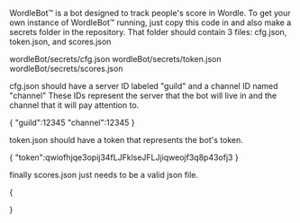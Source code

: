 WordleBot™ is a bot designed to track people's score in Wordle. 
To get your own instance of WordleBot™ running, just copy this code in and also make a secrets 
folder in the repository. That folder should contain 3 files: cfg.json, token.json, and scores.json

wordleBot/secrets/cfg.json
wordleBot/secrets/token.json
wordleBot/secrets/scores.json

cfg.json should have a server ID labeled "guild" and a channel ID named "channel"
These IDs represent the server that the bot will live in and the channel that it will pay attention to. 

{
    "guild":12345
    "channel":12345
}

token.json should have a token that represents the bot's token.

{
    "token":qwiofhjqe3opij34fLJFklseJFLJjiqweojf3q8p43ofj3
}

finally scores.json just needs to be a valid json file. 

{

}
